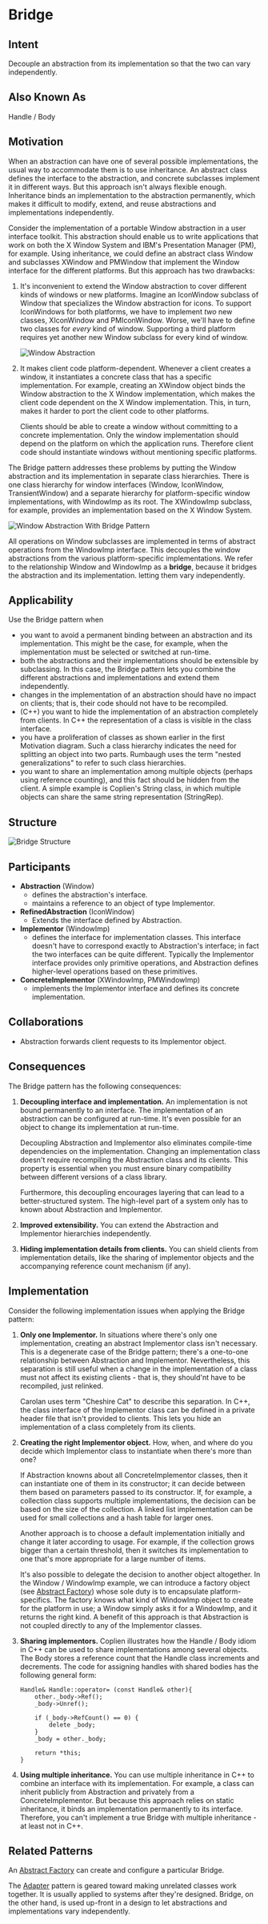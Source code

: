 # Bridge

## Intent
Decouple an abstraction from its implementation so that the two can vary independently.

## Also Known As
Handle / Body

## Motivation
When an abstraction can have one of several possible implementations, the usual way to accommodate them is to use inheritance. An abstract class defines the interface to the abstraction, and concrete subclasses implement it in different ways. But this approach isn't always flexible enough.  Inheritance binds an implementation to the abstraction permanently, which makes it difficult to modify, extend, and reuse abstractions and implementations independently.

Consider the implementation of a portable Window abstraction in a user interface toolkit. This abstraction should enable us to write applications that work on both the X Window System and IBM's Presentation Manager (PM), for example. Using inheritance, we could define an abstract class Window and subclasses XWindow and PMWindow that implement the Window interface for the different platforms. But this approach has two drawbacks:
1. It's inconvenient to extend the Window abstraction to cover different kinds of windows or new platforms. Imagine an IconWindow subclass of Window that specializes the Window abstraction for icons. To support IconWindows for both platforms, we have to implement *two* new classes, XIconWindow and PMIconWindow. Worse, we'll have to define two classes for *every* kind of window. Supporting a third platform requires yet another new Window subclass for every kind of window.

    ![Window Abstraction](WindowAbstraction.png "Window Abstraction")
2. It makes client code platform-dependent. Whenever a client creates a window, it instantiates a concrete class that has a specific implementation. For example, creating an XWindow object binds the Window abstraction to the X Window implementation, which makes the client code dependent on the X Window implementation. This, in turn, makes it harder to port the client code to other platforms.

    Clients should be able to create a window without committing to a concrete implementation. Only the window implementation should depend on the platform on which the application runs. Therefore client code should instantiate windows without mentioning specific platforms.

The Bridge pattern addresses these problems by putting the Window abstraction and its implementation in separate class hierarchies. There is one class hierarchy for window interfaces (Window, IconWindow, TransientWindow) and a separate hierarchy for platform-specific window implementations, with WindowImp as its root. The XWindowImp subclass, for example, provides an implementation based on the X Window System.

![Window Abstraction With Bridge Pattern](WindowAbstractionWithBridgePattern.png "Window Abstraction With Bridge Pattern")

All operations on Window subclasses are implemented in terms of abstract operations from the WindowImp interface. This decouples the window abstractions from the various platform-specific implementations. We refer to the relationship Window and WindowImp as a **bridge**, because it bridges the abstraction and its implementation. letting them vary independently.

## Applicability
Use the Bridge pattern when
- you want to avoid a permanent binding between an abstraction and its implementation. This might be the case, for example, when the implementation must be selected or switched at run-time.
- both the abstractions and their implementations should be extensible by subclassing. In this case, the Bridge pattern lets you combine the different abstractions and implementations and extend them independently.
- changes in the implementation of an abstraction should have no impact on clients; that is, their code should not have to be recompiled.
- (C++) you want to hide the implementation of an abstraction completely from clients. In C++ the representation of a class is visible in the class interface.
- you have a proliferation of classes as shown earlier in the first Motivation diagram. Such a class hierarchy indicates the need for splitting an object into two parts. Rumbaugh uses the term "nested generalizations" to refer to such class hierarchies.
- you want to share an implementation among multiple objects (perhaps using reference counting), and this fact should be hidden from the client. A simple example is Coplien's String class, in which multiple objects can share the same string representation (StringRep).

## Structure
![Bridge Structure](BridgeStructure.png "Bridge Structure")

## Participants
- **Abstraction** (Window)
    - defines the abstraction's interface.
    - maintains a reference to an object of type Implementor.
- **RefinedAbstraction** (IconWindow)
    - Extends the interface defined by Abstraction.
- **Implementor** (WindowImp)
    - defines the interface for implementation classes. This interface doesn't have to correspond exactly to Abstraction's interface; in fact the two interfaces can be quite different. Typically the Implementor interface provides only primitive operations, and Abstraction defines higher-level operations based on these primitives.
- **ConcreteImplementor** (XWindowImp, PMWindowImp)
    - implements the Implementor interface and defines its concrete implementation.

## Collaborations
- Abstraction forwards client requests to its Implementor object.

## Consequences
The Bridge pattern has the following consequences:
1. **Decoupling interface and implementation.** An implementation is not bound permanently to an interface. The implementation of an abstraction can be configured at run-time. It's even possible for an object to change its implementation at run-time.

    Decoupling Abstraction and Implementor also eliminates compile-time dependencies on the implementation. Changing an implementation class doesn't require recompiling the Abstraction class and its clients. This property is essential when you must ensure binary compatibility between different versions of a class library. 

    Furthermore, this decoupling encourages layering that can lead to a better-structured system. The high-level part of a system only has to known about Abstraction and Implementor.
2. **Improved extensibility.** You can extend the Abstraction and Implementor hierarchies independently.
3. **Hiding implementation details from clients.** You can shield clients from implementation details, like the sharing of implementor objects and the accompanying reference count mechanism (if any).

## Implementation
Consider the following implementation issues when applying the Bridge pattern:
1. **Only one Implementor.** In situations where there's only one implementation, creating an abstract Implementor class isn't necessary. This is a degenerate case of the Bridge pattern; there's a one-to-one relationship between Abstraction and Implementor. Nevertheless, this separation is still useful when a change in the implementation of a class must not affect its existing clients - that is, they should'nt have to be recompiled, just relinked.

    Carolan uses term "Cheshire Cat" to describe this separation. In C++, the class interface of the Implementor class can be defined in a private header file that isn't provided to clients. This lets you hide an implementation of a class completely from its clients.
2. **Creating the right Implementor object.** How, when, and where do you decide which Implementor class to instantiate when there's more than one?

    If Abstraction knowns about all ConcreteImplementor classes, then it can instantiate one of them in its constructor; it can decide between them based on parameters passed to its constructor. If, for example, a collection class supports multiple implementations, the decision can be based on the size of the collection. A linked list implementation can be used for small collections and a hash table for larger ones.

    Another approach is to choose a default implementation initially and change it later according to usage. For example, if the collection grows bigger than a certain threshold, then it switches its implementation to one that's more appropriate for a large number of items.

    It's also possible to delegate the decision to another object altogether. In the Window / WindowImp example, we can introduce a factory object (see [Abstract Factory](<../../2.1 Creational Patterns/2.1.1 Abstract Factory/Abstract Factory.md>)) whose sole duty is to encapsulate platform-specifics. The factory knows what kind of WindowImp object to create for the platform in use; a Window simply asks it for a WindowImp, and it returns the right kind. A benefit of this approach is that Abstraction is not coupled directly to any of the Implementor classes.
3. **Sharing implementors.** Coplien illustrates how the Handle / Body idiom in C++ can be used to share implementations among several objects. The Body stores a reference count that the Handle class increments and decrements. The code for assigning handles with shared bodies has the following general form:
    
    ```
    Handle& Handle::operator= (const Handle& other){
        other._body->Ref();
        _body->Unref();

        if (_body->RefCount() == 0) {
            delete _body;
        }
        _body = other._body;

        return *this;
    }
    ```
4. **Using multiple inheritance.** You can use multiple inheritance in C++ to combine an interface with its implementation. For example, a class can inherit publicly from Abstraction and privately from a ConcreteImplementor. But because this approach relies on static inheritance, it binds an implementation permanently to its interface. Therefore, you can't implement a true Bridge with multiple inheritance - at least not in C++.

## Related Patterns
An [Abstract Factory](<../../2.1 Creational Patterns/2.1.1 Abstract Factory/Abstract Factory.md>) can create and configure a particular Bridge.

The [Adapter](<../2.2.1 Adapter/Adapter.md>) pattern is geared toward making unrelated classes work together. It is usually applied to systems after they're designed. Bridge, on the other hand, is used up-front in a design to let abstractions and implementations vary independently.